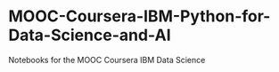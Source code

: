 # MOOC-Coursera-IBM-Python-for-Data-Science-and-AI

Notebooks for the MOOC Coursera IBM Data Science
